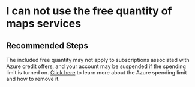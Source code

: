 
<properties
	pageTitle="I can not use the free quantity of maps services"
	description="I can not use the free quantity of maps services"
	service="microsoft.maps"
	resource="accounts"
	authors="jingjingzhang"
    resourceTags=""
    selfHelpType="resource"
	supportTopicIds=""
	productPesIds=""
	displayOrder="4"
	cloudEnvironments="public"
 	articleId="f3c87bb8-3aef-4d0a-b9ac-3686338ecbf4"
/>

# I can not use the free quantity of maps services

## **Recommended Steps**

The included free quantity may not apply to subscriptions associated with Azure credit offers, and your account may be suspended if the spending limit is turned on. [Click here](https://docs.microsoft.com/azure/billing/billing-spending-limit) to learn more about the Azure spending limit and how to remove it.
